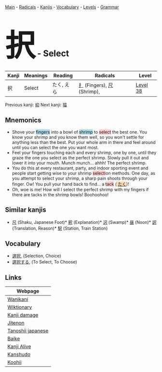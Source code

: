 <style> bigfont {font-size: 100px}</style>
[Main](../README.md) -
[Radicals](../radicals.md) -
[Kanjis](../kanjis.md) -
[Vocabulary](../vocabulary.md) -
[Levels](../levels.md) -
[Grammar](../grammar.md)
# <bigfont> 択</bigfont> - Select 

| Kanji | Meanings | Reading | Radicals | Level |
| --- | --- | --- | --- | --- |
| 択 | Select | たく, えら | [扌](../radicals/扌.md) (Fingers), [尺](../radicals/尺.md) (Shrimp),  | [Level 38](../levels/wk_level38.md) |

Previous kanji: [抑](抑.md) Next kanji: [描](描.md) 

## Mnemonics
 * Shove your <span style="background-color:#ADD8E6"> fingers</span> into a bowl of <span style="background-color:#ADD8E6"> shrimp</span> to <span style="background-color:#ffcccb"> select</span> the best one. You know your shrimp and you know them well, so you won't settle for anything less than the best. Put your whole arm in there and feel around until you can select the one you want most.
* Feel your fingers touching each and every shrimp, one by one, until they graze the one you select as the perfect shrimp. Slowly pull it out and lower it into your mouth. Munch munch... ahhh! The perfect shrimp.
* You do this at every restaurant, party, and indoor sporting event and people start getting wise to your shrimp <span style="background-color:#ffcccb"> select</span>ion methods. One day, as you attempt to select your shrimp, a sharp pain shoots through your finger. Ow! You pull your hand back to find... a <span style="background-color:#ffcccb"> tack</span> (<span style="background-color:#fed8b1"> [たく](https://jisho.org/search/たく)</span>)!
* Oh, woe is me! How will I select the perfect shrimp with my fingers if there are tacks in the shrimp bowls! Boohoohoo!


## Similar kanjis
 * [尺](尺.md) (Shaku, Japanese Foot)* [釈](釈.md) (Explanation)* [沢](沢.md) (Swamp)* [昼](昼.md) (Noon)* [訳](訳.md) (Translation, Reason)* [駅](駅.md) (Station, Train Station)


## Vocabulary
 * [選択](../vocabulary/択.md), (Selection, Choice)
* [選択する](../vocabulary/択.md), (To Select, To Choose)



## Links 

| Webpage |
| --- |
| [Wanikani          ](https://www.wanikani.com/kanji/択) |
| [Wiktionary        ](https://en.wiktionary.org/wiki/択) |
| [Kanji damage      ](http://www.kanjidamage.com/kanji/search?utf8=✓&q=択) |
| [Jitenon           ](https://jitenon.com/kanji/択) |
| [Tanoshii japanese ](https://www.tanoshiijapanese.com/dictionary/kanji.cfm?k=択) |
| [Baike             ](https://baike.baidu.com/item/択) |
| [Kanji Alive       ](https://app.kanjialive.com/択) |
| [Kanshudo          ](https://www.kanshudo.com/searchmn?q=択) |
| [Koohii            ](https://kanji.koohii.com/study/kanji/択) |
